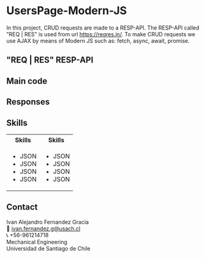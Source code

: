 # UsersPage-Modern-JS

In this project, CRUD requests are made to a RESP-API. The RESP-API called "REQ | RES" is used from url https://reqres.in/. To make CRUD requests we use AJAX by means of Modern JS such as: fetch, async, await, promise. 

<!-- Image -->
## "REQ | RES" RESP-API

## Main code 

## Responses

<!-- Tech -->
## Skills
<table>
  <tbody>
    <tr>
      <th align="center">Skills</th>
      <th align="center">Skills</th>
    </tr>
        <td>
        <ul>
          <li>JSON</li>   
          <li>JSON</li>          
          <li>JSON</li>          
          <li>JSON</li>                    
        </ul>
      </td>    
        <td>
        <ul>
          <li>JSON</li>   
          <li>JSON</li>          
          <li>JSON</li>          
          <li>JSON</li>                    
        </ul>
      </td>
  
  </tbody>
</table>

<!-- CONTACT -->
## Contact
Ivan Alejandro Fernandez Gracia  
:email: ivan.fernandez.g@usach.cl  
:telephone_receiver: +56-961214718  
Mechanical Engineering  
Universidad de Santiago de Chile
